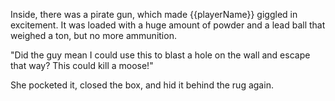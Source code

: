 Inside, there was a pirate gun, which made {{playerName}} giggled in excitement. It was loaded with a huge amount of powder and a lead ball that weighed a ton, but no more ammunition.

"Did the guy mean I could use this to blast a hole on the wall and escape that way? This could kill a moose!"

She pocketed it, closed the box, and hid it behind the rug again.
